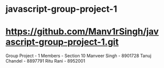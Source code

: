 # javascript-group-project-1
# https://github.com/Manv1rSingh/javascript-group-project-1.git
Group Project - 1
Members - Section 10
Manveer Singh - 8901728
Tanuj Chandel - 8897791
Ritu Rani - 8952001
